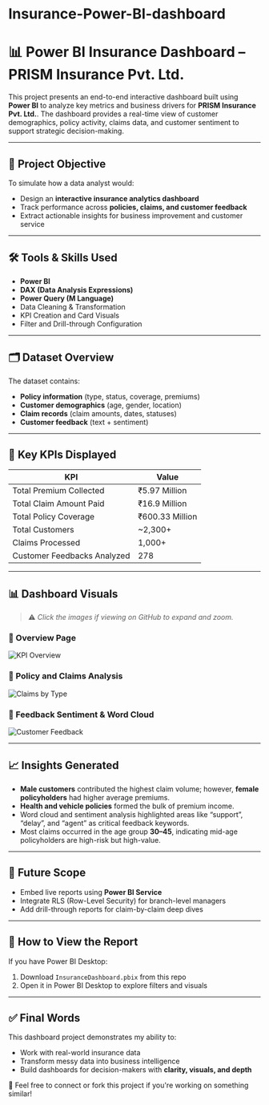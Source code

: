 # Insurance-Power-BI-dashboard
# 📊 Power BI Insurance Dashboard – PRISM Insurance Pvt. Ltd.

This project presents an end-to-end interactive dashboard built using **Power BI** to analyze key metrics and business drivers for **PRISM Insurance Pvt. Ltd.**. The dashboard provides a real-time view of customer demographics, policy activity, claims data, and customer sentiment to support strategic decision-making.

---

## 🎯 Project Objective

To simulate how a data analyst would:
- Design an **interactive insurance analytics dashboard**
- Track performance across **policies, claims, and customer feedback**
- Extract actionable insights for business improvement and customer service

---

## 🛠 Tools & Skills Used
- **Power BI**
- **DAX (Data Analysis Expressions)**
- **Power Query (M Language)**
- Data Cleaning & Transformation
- KPI Creation and Card Visuals
- Filter and Drill-through Configuration

---

## 🗂️ Dataset Overview

The dataset contains:
- **Policy information** (type, status, coverage, premiums)
- **Customer demographics** (age, gender, location)
- **Claim records** (claim amounts, dates, statuses)
- **Customer feedback** (text + sentiment)

---

## 📌 Key KPIs Displayed

| KPI                          | Value        |
|-----------------------------|--------------|
| Total Premium Collected     | ₹5.97 Million |
| Total Claim Amount Paid     | ₹16.9 Million |
| Total Policy Coverage       | ₹600.33 Million |
| Total Customers             | ~2,300+       |
| Claims Processed            | 1,000+        |
| Customer Feedbacks Analyzed| 278           |

---

## 📊 Dashboard Visuals

> ⚠️ *Click the images if viewing on GitHub to expand and zoom.*

### 🔹 Overview Page  
![KPI Overview](images/kpi-overview.png)

### 🔹 Policy and Claims Analysis  
![Claims by Type](images/dashboard1.png)

### 🔹 Feedback Sentiment & Word Cloud  
![Customer Feedback](images/feedback-analysis.png)

---

## 📈 Insights Generated

- **Male customers** contributed the highest claim volume; however, **female policyholders** had higher average premiums.
- **Health and vehicle policies** formed the bulk of premium income.
- Word cloud and sentiment analysis highlighted areas like “support”, “delay”, and “agent” as critical feedback keywords.
- Most claims occurred in the age group **30–45**, indicating mid-age policyholders are high-risk but high-value.

---

## 🔮 Future Scope

- Embed live reports using **Power BI Service**
- Integrate RLS (Row-Level Security) for branch-level managers
- Add drill-through reports for claim-by-claim deep dives

---

## 📎 How to View the Report

If you have Power BI Desktop:
1. Download `InsuranceDashboard.pbix` from this repo
2. Open it in Power BI Desktop to explore filters and visuals

---

## ✅ Final Words

This dashboard project demonstrates my ability to:
- Work with real-world insurance data
- Transform messy data into business intelligence
- Build dashboards for decision-makers with **clarity, visuals, and depth**

📩 Feel free to connect or fork this project if you're working on something similar!
